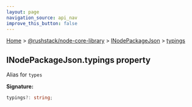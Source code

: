 ```yaml
---
layout: page
navigation_source: api_nav
improve_this_button: false
---
```



[Home](./index.md) &gt; [@rushstack/node-core-library](./node-core-library.md) &gt; [INodePackageJson](./node-core-library.inodepackagejson.md) &gt; [typings](./node-core-library.inodepackagejson.typings.md)

## INodePackageJson.typings property

Alias for `types`

<b>Signature:</b>

```typescript
typings?: string;
```
